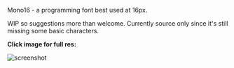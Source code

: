 Mono16 - a programming font best used at 16px.

WIP so suggestions more than welcome. Currently source only since it's still missing some basic characters.



**Click image for full res:**

![screenshot](http://i.imgur.com/VsmMsJN.png)
